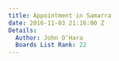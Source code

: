 ```yaml
---
title: Appointment in Samarra
date: 2016-11-03 21:16:00 Z
Details:
  Author: John O’Hara
  Boards List Rank: 22
---
```


